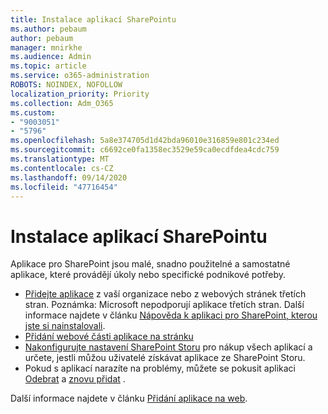 ```yaml
---
title: Instalace aplikací SharePointu
ms.author: pebaum
author: pebaum
manager: mnirkhe
ms.audience: Admin
ms.topic: article
ms.service: o365-administration
ROBOTS: NOINDEX, NOFOLLOW
localization_priority: Priority
ms.collection: Adm_O365
ms.custom:
- "9003051"
- "5796"
ms.openlocfilehash: 5a8e374705d1d42bda96010e316859e801c234ed
ms.sourcegitcommit: c6692ce0fa1358ec3529e59ca0ecdfdea4cdc759
ms.translationtype: MT
ms.contentlocale: cs-CZ
ms.lasthandoff: 09/14/2020
ms.locfileid: "47716454"
---
```

# <a name="install-sharepoint-apps"></a>Instalace aplikací SharePointu

Aplikace pro SharePoint jsou malé, snadno použitelné a samostatné aplikace, které provádějí úkoly nebo specifické podnikové potřeby.

- [Přidejte aplikace](https://support.microsoft.com/office/ef9c0dbd-7fe1-4715-a1b0-fe3bc81317cb)  z vaší organizace nebo z webových stránek třetích stran. Poznámka: Microsoft nepodporují aplikace třetích stran. Další informace najdete v článku  [Nápověda k aplikaci pro SharePoint, kterou jste si nainstalovali](https://support.office.com/article/get-help-for-a-sharepoint-app-you-installed-fd98af7f-6af0-4573-8360-8f5631c6ab21).
-   [Přidání webové části aplikace na stránku](https://support.microsoft.com/office/6f06c0b7-44b8-4c69-b4ad-85197eee8d78)
-   [Nakonfigurujte nastavení SharePoint Storu](https://docs.microsoft.com/sharepoint/configure-sharepoint-store-settings)  pro nákup všech aplikací a určete, jestli můžou uživatelé získávat aplikace ze SharePoint Storu.
-   Pokud s aplikací narazíte na problémy, můžete se pokusit aplikaci  [Odebrat](https://support.microsoft.com/office/03198d1b-c33b-498d-9469-af641a587d6c)  a  [znovu přidat](https://support.microsoft.com/office/ef9c0dbd-7fe1-4715-a1b0-fe3bc81317cb)  .

Další informace najdete v článku  [Přidání aplikace na web](https://support.microsoft.com/office/f9c0dbd-7fe1-4715-a1b0-fe3bc81317cb).